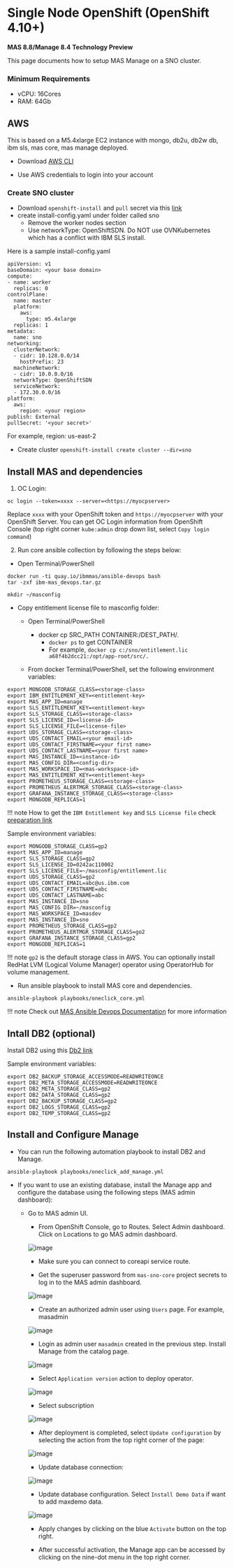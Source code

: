 # Single Node OpenShift (OpenShift 4.10+) 
**MAS 8.8/Manage 8.4**
**Technology Preview**

This page documents how to setup MAS Manage on a SNO cluster.

### Minimum Requirements
- vCPU: 16Cores
- RAM: 64Gb

## AWS
This is based on a M5.4xlarge EC2 instance with mongo, db2u, db2w db, ibm sls, mas core, mas manage deployed.  
- Download [AWS CLI](https://docs.aws.amazon.com/cli/latest/userguide/getting-started-install.html)

- Use AWS credentials to login into your account

### Create SNO cluster
- Download `openshift-install` and `pull` secret via this [link](https://console.redhat.com/openshift/install/aws/installer-provisioned)
- create install-config.yaml under folder called sno
	- Remove the worker nodes section
	- Use networkType: OpenShiftSDN. Do NOT use OVNKubernetes which has a conflict with IBM SLS install. 

Here is a sample install-config.yaml

```
apiVersion: v1
baseDomain: <your base domain>
compute:
- name: worker
  replicas: 0
controlPlane:
  name: master
  platform:
    aws:
      type: m5.4xlarge 
  replicas: 1
metadata:
  name: sno
networking:
  clusterNetwork:
  - cidr: 10.128.0.0/14
    hostPrefix: 23
  machineNetwork:
  - cidr: 10.0.0.0/16
  networkType: OpenShiftSDN 
  serviceNetwork:
  - 172.30.0.0/16
platform:
  aws:
    region: <your region>
publish: External
pullSecret: '<your secret>'
```
For example, region: us-east-2

- Create cluster
`openshift-install create cluster --dir=sno`
	

## Install MAS and dependencies

1) OC Login: 
```
oc login --token=xxxx --server=<https://myocpserver>
```

Replace `xxxx` with your OpenShift token and `https://myocpserver` with your OpenShift Server.
You can get OC Login information from OpenShift Console (top right corner `kube:admin` drop down list, select `Copy login command`)

2) Run core ansible collection by following the steps below:

- Open Terminal/PowerShell
	
```
docker run -ti quay.io/ibmmas/ansible-devops bash
tar -zxf ibm-mas_devops.tar.gz

mkdir ~/masconfig
```

- Copy entitlement license file to masconfig folder:
	- Open Terminal/PowerShell
		- docker cp SRC_PATH CONTAINER:/DEST_PATH/.
			- `docker ps` to get CONTAINER
			- For example, `docker cp c:/sno/entitlement.lic a68f4b2dcc21:/opt/app-root/src/.`
			
    - From docker Terminal/PowerShell, set the following environment variables:
		
		
```
export MONGODB_STORAGE_CLASS=<storage-class>
export IBM_ENTITLEMENT_KEY=<entitlement-key>
export MAS_APP_ID=manage
export SLS_ENTITLEMENT_KEY=<entitlement-key>
export SLS_STORAGE_CLASS=<storage-class>
export SLS_LICENSE_ID=<license-id>
export SLS_LICENSE_FILE=<license-file>
export UDS_STORAGE_CLASS=<storage-class>
export UDS_CONTACT_EMAIL=<your email-id>
export UDS_CONTACT_FIRSTNAME=<your first name>
export UDS_CONTACT_LASTNAME=<your first name>
export MAS_INSTANCE_ID=<instance-id>
export MAS_CONFIG_DIR=<config-dir>
export MAS_WORKSPACE_ID=<mas-workspace-id>
export MAS_ENTITLEMENT_KEY=<entitlement-key>
export PROMETHEUS_STORAGE_CLASS=<storage-class>
export PROMETHEUS_ALERTMGR_STORAGE_CLASS=<storage-class>
export GRAFANA_INSTANCE_STORAGE_CLASS=<storage-class>
export MONGODB_REPLICAS=1
```

!!! note
    How to get the `IBM Entitlement key` and `SLS License file` check [preparation link](https://ibm-mas.github.io/ansible-devops/playbooks/oneclick-core/#preparation)
	
	
Sample environment variables:
	
```
export MONGODB_STORAGE_CLASS=gp2 
export MAS_APP_ID=manage
export SLS_STORAGE_CLASS=gp2
export SLS_LICENSE_ID=0242ac110002 
export SLS_LICENSE_FILE=~/masconfig/entitlement.lic
export UDS_STORAGE_CLASS=gp2
export UDS_CONTACT_EMAIL=abc@us.ibm.com
export UDS_CONTACT_FIRSTNAME=abc
export UDS_CONTACT_LASTNAME=abc
export MAS_INSTANCE_ID=sno
export MAS_CONFIG_DIR=~/masconfig
export MAS_WORKSPACE_ID=masdev
export MAS_INSTANCE_ID=sno
export PROMETHEUS_STORAGE_CLASS=gp2
export PROMETHEUS_ALERTMGR_STORAGE_CLASS=go2
export GRAFANA_INSTANCE_STORAGE_CLASS=gp2
export MONGODB_REPLICAS=1
```	

!!! note
    `gp2` is the default storage class in AWS. You can optionally install RedHat LVM (Logical Volume Manager) operator using OperatorHub for volume management.
	
- Run ansible playbook to install MAS core and dependencies.
	
```
ansible-playbook playbooks/oneclick_core.yml
```

!!! note
    Check out [MAS Ansible Devops Documentation](https://ibm-mas.github.io/ansible-devops/) for more information


## Intall DB2 (optional)

Install DB2 using this [Db2 link](https://ibm-mas.github.io/ansible-devops/roles/db2/)

Sample environment variables:
	
```
export DB2_BACKUP_STORAGE_ACCESSMODE=READWRITEONCE
export DB2_META_STORAGE_ACCESSMODE=READWRITEONCE
export DB2_META_STORAGE_CLASS=gp2
export DB2_DATA_STORAGE_CLASS=gp2
export DB2_BACKUP_STORAGE_CLASS=gp2
export DB2_LOGS_STORAGE_CLASS=gp2
export DB2_TEMP_STORAGE_CLASS=gp2
```


## Install and Configure Manage

- You can run the following automation playbook to install DB2 and Manage.

```
ansible-playbook playbooks/oneclick_add_manage.yml
```
	
- If you want to use an existing database, install the Manage app and configure the database using the following steps (MAS admin dashboard):
	 
	- Go to MAS admin UI.
		- From OpenShift Console, go to Routes. Select Admin dashboard. Click on Locations to go MAS admin dashboard.
		
		![image](images/route.png)
		
		- Make sure you can connect to coreapi service route.
		
		- Get the superuser password from `mas-sno-core` project secrets to log in to the MAS admin dashboard.
		
		![image](images/superuser.png)
		
		- Create an authorized admin user using `Users` page. For example, masadmin
		
		![image](images/createuser.png)
		 
		- Login as admin user `masadmin` created in the previous step. Install Manage from the catalog page.
		
		![image](images/installmanage.png)
		 
		- Select `Application version` action to deploy operator.
		
		![image](images/applicationversion.png)
		
		- Select subscription 
		
		![image](images/subscription.png)
		
		- After deployment is completed, select `Update configuration` by selecting the action from the top right corner of the page:
		
		![image](images/configurationnew.png)
		 
		- Update database connection:
		
		![image](images/dbconnection.png)
		 
		- Update database configuration. Select `Install Demo Data` if want to add maxdemo data.
		
		![image](images/dbconfig.png)
		
		- Apply changes by clicking on the blue `Activate` button on the top right.
		
		- After successful activation, the Manage app can be accessed by clicking on the nine-dot menu in the top right corner.